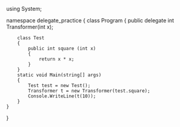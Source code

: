 using System;

namespace delegate_practice
{
    class Program
    {
        public delegate int Transformer(int x);

        class Test
        {
            public int square (int x)
            {
                return x * x;
            }
        }
        static void Main(string[] args)
        {
            Test test = new Test();
            Transformer t = new Transformer(test.square);
            Console.WriteLine(t(10));
        }
    }
}